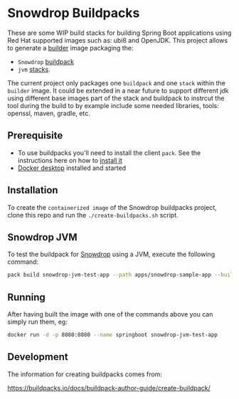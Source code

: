 # Snowdrop Buildpacks

These are some WIP build stacks for building Spring Boot applications using Red Hat supported images such as: ubi8 and OpenJDK.
This project allows to generate a [builder](https://buildpacks.io/docs/concepts/components/builder/) image packaging the:
- `Snowdrop` [buildpack](https://buildpacks.io/docs/concepts/components/buildpack/)
- `jvm` [stacks](https://buildpacks.io/docs/concepts/components/stack/).

The current project only packages one `buildpack` and one `stack` within the `builder` image. It could be extended in a near future
to support different jdk using different base images part of the stack and buildpack to instrcut the tool during the build to by example include some needed
libraries, tools: openssl, maven, gradle, etc.

## Prerequisite

- To use buildpacks you'll need to install the client `pack`. See the instructions here on how to [install it](https://buildpacks.io/docs/tools/pack)
- [Docker desktop](https://docs.docker.com/desktop/) installed and started

## Installation

To create the `containerized image` of the Snowdrop buildpacks project, clone this repo and run the `./create-buildpacks.sh` script.

## Snowdrop JVM

To test the buildpack for [Snowdrop](https://snowdrop.dev) using a JVM, execute the following command:

```bash
pack build snowdrop-jvm-test-app --path apps/snowdrop-sample-app --builder redhat/buildpacks-builder-snowdrop-jvm:latest
```

## Running

After having built the image with one of the commands above you can simply run them, eg:

```bash
docker run -d -p 8080:8080 --name springboot snowdrop-jvm-test-app
```

## Development

The information for creating buildpacks comes from:

https://buildpacks.io/docs/buildpack-author-guide/create-buildpack/
